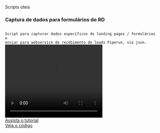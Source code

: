 Scripts úteis

### Captura de dados para formulários do RD
<code>
Script para capturar dados específicos de landing pages / formulários e
enviar para webservice de recebimento de leads Piperun, via json.
</code>
<div>
  <video width="320" height="240" controls>
    <source src="https://www.loom.com/embed/6117513d276745da935f95282f4a7d97" type="video/mp4">
  </video>
</div>
<div>
  <a href="https://www.loom.com/share/6117513d276745da935f95282f4a7d97">Assista o tutorial</a>
</div>
<div>
  <a href="https://github.com/dinhogehm/piperun-scripts/blob/master/integrador-json-rd-station.html">Veja o código</a>
</div>
